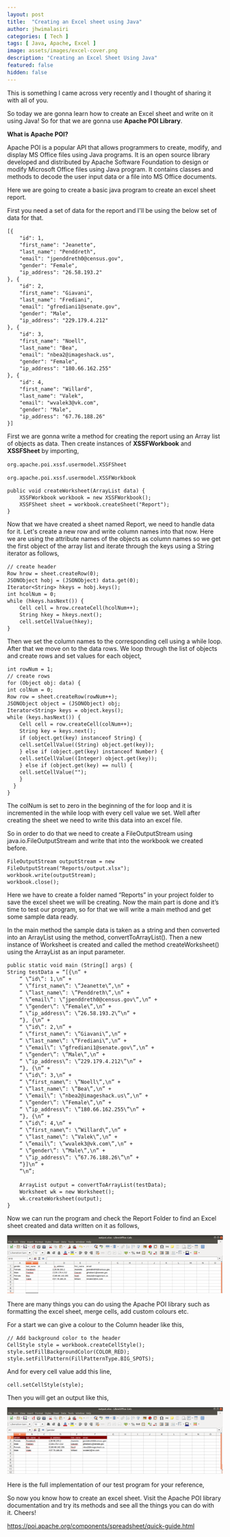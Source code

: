 ```yaml
---
layout: post
title:  "Creating an Excel sheet using Java"
author: jhwimalasiri
categories: [ Tech ]
tags: [ Java, Apache, Excel ]
image: assets/images/excel-cover.png
description: "Creating an Excel Sheet Using Java"
featured: false
hidden: false
---
```


This is something I came across very recently and I thought of sharing it with all of you.

So today we are gonna learn how to create an Excel sheet and write on it using Java! So for that we are gonna use **Apache POI Library**.

**What is Apache POI?**

Apache POI is a popular API that allows programmers to create, modify, and display MS Office files using Java programs. It is an open source library developed and distributed by Apache Software Foundation to design or modify Microsoft Office files using Java program. It contains classes and methods to decode the user input data or a file into MS Office documents.

Here we are going to create a basic java program to create an excel sheet report.

First you need a set of data for the report and I'll be using the below set of data for that.

    [{
        "id": 1,
        "first_name": "Jeanette",
        "last_name": "Penddreth",
        "email": "jpenddreth0@census.gov",
        "gender": "Female",
        "ip_address": "26.58.193.2"
    }, {
        "id": 2,
        "first_name": "Giavani",
        "last_name": "Frediani",
        "email": "gfrediani1@senate.gov",
        "gender": "Male",
        "ip_address": "229.179.4.212"
    }, {
        "id": 3,
        "first_name": "Noell",
        "last_name": "Bea",
        "email": "nbea2@imageshack.us",
        "gender": "Female",
        "ip_address": "180.66.162.255"
    }, {
        "id": 4,
        "first_name": "Willard",
        "last_name": "Valek",
        "email": "wvalek3@vk.com",
        "gender": "Male",
        "ip_address": "67.76.188.26"
    }]

First we are gonna write a method for creating the report using an Array list of objects as data. Then create instances of **XSSFWorkbook** and **XSSFSheet** by importing,

`org.apache.poi.xssf.usermodel.XSSFSheet`

`org.apache.poi.xssf.usermodel.XSSFWorkbook`

    public void createWorksheet(ArrayList data) {
        XSSFWorkbook workbook = new XSSFWorkbook();
        XSSFSheet sheet = workbook.createSheet("Report");
    }

Now that we have created a sheet named Report, we need to handle data for it. Let's create a new row and write column names into that now. Here we are using the attribute names of the objects as column names so we get the first object of the array list and iterate through the keys using a String iterator as follows,

    // create header
    Row hrow = sheet.createRow(0);
    JSONObject hobj = (JSONObject) data.get(0);
    Iterator<String> hkeys = hobj.keys();
    int hcolNum = 0;
    while (hkeys.hasNext()) {
        Cell cell = hrow.createCell(hcolNum++);
        String hkey = hkeys.next();
        cell.setCellValue(hkey);
    }

Then we set the column names to the corresponding cell using a while loop. After that we move on to the data rows. We loop through the list of objects and create rows and set values for each object,

    int rowNum = 1;
    // create rows
    for (Object obj: data) {
    int colNum = 0;
    Row row = sheet.createRow(rowNum++);
    JSONObject object = (JSONObject) obj;
    Iterator<String> keys = object.keys();
    while (keys.hasNext()) {
        Cell cell = row.createCell(colNum++);
        String key = keys.next();
        if (object.get(key) instanceof String) {
        cell.setCellValue((String) object.get(key));
        } else if (object.get(key) instanceof Number) {
        cell.setCellValue((Integer) object.get(key));
        } else if (object.get(key) == null) {
        cell.setCellValue("");
        }
      }
    }

The colNum is set to zero in the beginning of the for loop and it is incremented in the while loop with every cell value we set. Well after creating the sheet we need to write this data into an excel file.

So in order to do that we need to create a FileOutputStream using java.io.FileOutputStream and write that into the workbook we created before.

    FileOutputStream outputStream = new FileOutputStream("Reports/output.xlsx");
    workbook.write(outputStream);
    workbook.close();

Here we have to create a folder named “Reports” in your project folder to save the excel sheet we will be creating. Now the main part is done and it’s time to test our program, so for that we will write a main method and get some sample data ready.

In the main method the sample data is taken as a string and then converted into an ArrayList using the method, convertToArrayList(). Then a new instance of Worksheet is created and called the method createWorksheet() using the ArrayList as an input parameter.

    public static void main (String[] args) {
    String testData = “[{\n” +
        “ \”id\”: 1,\n” +
        “ \”first_name\”: \”Jeanette\”,\n” +
        “ \”last_name\”: \”Penddreth\”,\n” +
        “ \”email\”: \”jpenddreth0@census.gov\”,\n” +
        “ \”gender\”: \”Female\”,\n” +
        “ \”ip_address\”: \”26.58.193.2\”\n” +
        “}, {\n” +
        “ \”id\”: 2,\n” +
        “ \”first_name\”: \”Giavani\”,\n” +
        “ \”last_name\”: \”Frediani\”,\n” +
        “ \”email\”: \”gfrediani1@senate.gov\”,\n” +
        “ \”gender\”: \”Male\”,\n” +
        “ \”ip_address\”: \”229.179.4.212\”\n” +
        “}, {\n” +
        “ \”id\”: 3,\n” +
        “ \”first_name\”: \”Noell\”,\n” +
        “ \”last_name\”: \”Bea\”,\n” +
        “ \”email\”: \”nbea2@imageshack.us\”,\n” +
        “ \”gender\”: \”Female\”,\n” +
        “ \”ip_address\”: \”180.66.162.255\”\n” +
        “}, {\n” +
        “ \”id\”: 4,\n” +
        “ \”first_name\”: \”Willard\”,\n” +
        “ \”last_name\”: \”Valek\”,\n” +
        “ \”email\”: \”wvalek3@vk.com\”,\n” +
        “ \”gender\”: \”Male\”,\n” +
        “ \”ip_address\”: \”67.76.188.26\”\n” +
        “}]\n” +
        “\n”;

        ArrayList output = convertToArrayList(testData);
        Worksheet wk = new Worksheet();
        wk.createWorksheet(output);
    }

Now we can run the program and check the Report Folder to find an Excel sheet created and data written on it as follows,

![Final Excel Sheet](../assets/images/excel1.png)

There are many things you can do using the Apache POI library such as formatting the excel sheet, merge cells, add custom colours etc.

For a start we can give a colour to the Column header like this,

    // Add background color to the header
    CellStyle style = workbook.createCellStyle();
    style.setFillBackgroundColor(COLOR_RED);
    style.setFillPattern(FillPatternType.BIG_SPOTS);

And for every cell value add this line,

    cell.setCellStyle(style);

Then you will get an output like this,

![Formatted Excel Sheet](../assets/images/excel2.png)

Here is the full implementation of our test program for your reference,

<script src="https://gist.github.com/JHWimalasiri/3411daa12d308beec8312659916b39ed.js"></script>

So now you know how to create an excel sheet. Visit the Apache POI library documentation and try its methods and see all the things you can do with it. Cheers!

<https://poi.apache.org/components/spreadsheet/quick-guide.html>

